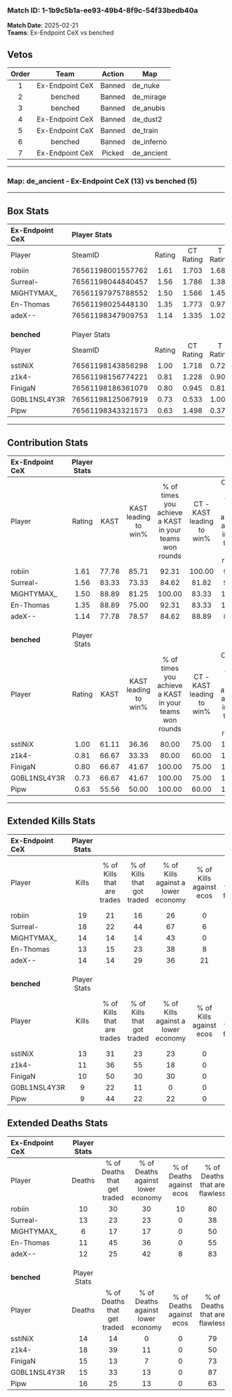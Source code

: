 ### Match ID: 1-1b9c5b1a-ee93-49b4-8f9c-54f33bedb40a  
**Match Date**: 2025-02-21  
**Teams**: Ex-Endpoint CeX vs benched  

## Vetos  

| Order | Team | Action | Map |
| :---: | :--: | :----: | --- |
| 1 | Ex-Endpoint CeX | Banned | de_nuke |
| 2 | benched | Banned | de_mirage |
| 3 | benched | Banned | de_anubis |
| 4 | Ex-Endpoint CeX | Banned | de_dust2 |
| 5 | Ex-Endpoint CeX | Banned | de_train |
| 6 | benched | Banned | de_inferno |
| 7 | Ex-Endpoint CeX | Picked | de_ancient |

---  

### **Map**: de_ancient - Ex-Endpoint CeX (13) vs benched (5)  
---  

## Box Stats  

| **Ex-Endpoint CeX** | Player Stats      |        |           |          |       |       |       |         |        |      |     |
| :- | :- | :-: | :-: | :-: | :-: | :-: | :-: | :-: | :-: | :-: | :-: |
| Player              | SteamID           | Rating | CT Rating | T Rating | KAST  |  ADR  | Kills | Assists | Deaths | K/D  | HS% |
| robiin              | 76561198001557762 |  1.61  |   1.703   |  1.689   | 77.78 | 106.7 |  19   |    4    |   10   | 1.90 | 47  |
| Surreal-            | 76561198044840457 |  1.56  |   1.786   |  1.382   | 83.33 | 118.6 |  18   |    6    |   13   | 1.38 | 44  |
| MiGHTYMAX_          | 76561197975788552 |  1.50  |   1.566   |  1.457   | 88.89 | 83.6  |  14   |    5    |   6    | 2.33 | 50  |
| En-Thomas           | 76561198025448130 |  1.35  |   1.773   |  0.973   | 88.89 | 92.6  |  13   |    9    |   11   | 1.18 | 38  |
| adeX--              | 76561198347909753 |  1.14  |   1.335   |  1.020   | 77.78 | 60.8  |  14   |    0    |   12   | 1.17 | 42  |
|                     |                   |        |           |          |       |       |       |         |        |      |     |
|                     |                   |        |           |          |       |       |       |         |        |      |     |
|                     |                   |        |           |          |       |       |       |         |        |      |     |
| **benched**         | Player Stats      |        |           |          |       |       |       |         |        |      |     |
| Player              | SteamID           | Rating | CT Rating | T Rating | KAST  |  ADR  | Kills | Assists | Deaths | K/D  | HS% |
| sstiNiX             | 76561198143856298 |  1.00  |   1.718   |  0.727   | 61.11 | 83.9  |  13   |    2    |   14   | 0.93 | 76  |
| z1k4-               | 76561198156774221 |  0.81  |   1.228   |  0.905   | 66.67 | 73.3  |  11   |    5    |   18   | 0.61 | 45  |
| FinigaN             | 76561198186361079 |  0.80  |   0.945   |  0.811   | 66.67 | 61.2  |  10   |    3    |   15   | 0.67 | 60  |
| G0BL1NSL4Y3R        | 76561198125067919 |  0.73  |   0.533   |  1.005   | 66.67 | 56.6  |   9   |    2    |   15   | 0.60 | 55  |
| Pipw                | 76561198343321573 |  0.63  |   1.498   |  0.370   | 55.56 | 56.3  |   9   |    4    |   16   | 0.56 | 77  |
---  

## Contribution Stats  

| **Ex-Endpoint CeX** | Player Stats |       |                      |                                                        |                           |                                                             |                          |                                                            |
| :- | :-: | :-: | :-: | :-: | :-: | :-: | :-: | :-: |
| Player              |    Rating    | KAST  | KAST leading to win% | % of times you achieve a KAST in your teams won rounds | CT - KAST leading to win% | CT - % of times you achieve a KAST in your teams won rounds | T - KAST leading to win% | T - % of times you achieve a KAST in your teams won rounds |
| robiin              |     1.61     | 77.78 |        85.71         |                         92.31                          |          100.00           |                            90.00                            |          60.00           |                           100.00                           |
| Surreal-            |     1.56     | 83.33 |        73.33         |                         84.62                          |           81.82           |                            90.00                            |          50.00           |                           66.67                            |
| MiGHTYMAX_          |     1.50     | 88.89 |        81.25         |                         100.00                         |           83.33           |                           100.00                            |          75.00           |                           100.00                           |
| En-Thomas           |     1.35     | 88.89 |        75.00         |                         92.31                          |           83.33           |                           100.00                            |          50.00           |                           66.67                            |
| adeX--              |     1.14     | 77.78 |        78.57         |                         84.62                          |           88.89           |                            80.00                            |          60.00           |                           100.00                           |
|                     |              |       |                      |                                                        |                           |                                                             |                          |                                                            |
|                     |              |       |                      |                                                        |                           |                                                             |                          |                                                            |
|                     |              |       |                      |                                                        |                           |                                                             |                          |                                                            |
| **benched**         | Player Stats |       |                      |                                                        |                           |                                                             |                          |                                                            |
| Player              |    Rating    | KAST  | KAST leading to win% | % of times you achieve a KAST in your teams won rounds | CT - KAST leading to win% | CT - % of times you achieve a KAST in your teams won rounds | T - KAST leading to win% | T - % of times you achieve a KAST in your teams won rounds |
| sstiNiX             |     1.00     | 61.11 |        36.36         |                         80.00                          |           75.00           |                           100.00                            |          14.29           |                           50.00                            |
| z1k4-               |     0.81     | 66.67 |        33.33         |                         80.00                          |           60.00           |                           100.00                            |          14.29           |                           50.00                            |
| FinigaN             |     0.80     | 66.67 |        41.67         |                         100.00                         |           75.00           |                           100.00                            |          25.00           |                           100.00                           |
| G0BL1NSL4Y3R        |     0.73     | 66.67 |        41.67         |                         100.00                         |           75.00           |                           100.00                            |          25.00           |                           100.00                           |
| Pipw                |     0.63     | 55.56 |        50.00         |                         100.00                         |           60.00           |                           100.00                            |          40.00           |                           100.00                           |
---  

## Extended Kills Stats  

| **Ex-Endpoint CeX** | Player Stats |                            |                            |                                    |                         |                              |                                 |                                       |                    |           |
| :- | :-: | :-: | :-: | :-: | :-: | :-: | :-: | :-: | :-: | :-: |
| Player              |    Kills     | % of Kills that are trades | % of Kills that got traded | % of Kills against a lower economy | % of Kills against ecos | % of Kills that are flawless | % of Kills that are close duels | % of Kills that are assisted by flash | Pistol Round Kills | AWP Kills |
| robiin              |      19      |             21             |             16             |                 26                 |            0            |              74              |                0                |                   0                   |         1          |     0     |
| Surreal-            |      18      |             22             |             44             |                 67                 |            6            |              61              |                6                |                   6                   |         0          |     0     |
| MiGHTYMAX_          |      14      |             14             |             14             |                 43                 |            0            |              64              |                0                |                   0                   |         1          |     0     |
| En-Thomas           |      13      |             15             |             23             |                 38                 |            8            |              54              |                8                |                   0                   |         2          |     0     |
| adeX--              |      14      |             14             |             29             |                 36                 |           21            |              86              |                0                |                   7                   |         2          |     7     |
|                     |              |                            |                            |                                    |                         |                              |                                 |                                       |                    |           |
|                     |              |                            |                            |                                    |                         |                              |                                 |                                       |                    |           |
|                     |              |                            |                            |                                    |                         |                              |                                 |                                       |                    |           |
| **benched**         | Player Stats |                            |                            |                                    |                         |                              |                                 |                                       |                    |           |
| Player              |    Kills     | % of Kills that are trades | % of Kills that got traded | % of Kills against a lower economy | % of Kills against ecos | % of Kills that are flawless | % of Kills that are close duels | % of Kills that are assisted by flash | Pistol Round Kills | AWP Kills |
| sstiNiX             |      13      |             31             |             23             |                 23                 |            0            |              77              |                8                |                   8                   |         4          |     0     |
| z1k4-               |      11      |             36             |             55             |                 18                 |            0            |              36              |               18                |                   0                   |         2          |     2     |
| FinigaN             |      10      |             50             |             30             |                 30                 |            0            |              40              |               20                |                   0                   |         1          |     0     |
| G0BL1NSL4Y3R        |      9       |             22             |             11             |                 0                  |            0            |              67              |               11                |                   0                   |         1          |     0     |
| Pipw                |      9       |             44             |             22             |                 22                 |            0            |              89              |                0                |                   0                   |         1          |     0     |
## Extended Deaths Stats  

| **Ex-Endpoint CeX** | Player Stats |                             |                                   |                          |                               |                            |                           |               |
| :- | :-: | :-: | :-: | :-: | :-: | :-: | :-: | :-: |
| Player              |    Deaths    | % of Deaths that get traded | % of Deaths against lower economy | % of Deaths against ecos | % of Deaths that are flawless | % of Deaths that are close | % of Deaths while blinded | Deaths to AWP |
| robiin              |      10      |             30              |                30                 |            10            |              80               |             20             |             0             |       0       |
| Surreal-            |      13      |             23              |                23                 |            0             |              38               |             23             |             0             |       0       |
| MiGHTYMAX_          |      6       |             17              |                17                 |            0             |              50               |             0              |             0             |       1       |
| En-Thomas           |      11      |             45              |                36                 |            0             |              55               |             9              |             9             |       1       |
| adeX--              |      12      |             25              |                42                 |            8             |              83               |             0              |             0             |       0       |
|                     |              |                             |                                   |                          |                               |                            |                           |               |
|                     |              |                             |                                   |                          |                               |                            |                           |               |
|                     |              |                             |                                   |                          |                               |                            |                           |               |
| **benched**         | Player Stats |                             |                                   |                          |                               |                            |                           |               |
| Player              |    Deaths    | % of Deaths that get traded | % of Deaths against lower economy | % of Deaths against ecos | % of Deaths that are flawless | % of Deaths that are close | % of Deaths while blinded | Deaths to AWP |
| sstiNiX             |      14      |             14              |                 0                 |            0             |              79               |             0              |             0             |       1       |
| z1k4-               |      18      |             39              |                11                 |            0             |              50               |             6              |             6             |       2       |
| FinigaN             |      15      |             13              |                 7                 |            0             |              73               |             0              |             7             |       1       |
| G0BL1NSL4Y3R        |      15      |             33              |                13                 |            0             |              87               |             0              |             0             |       1       |
| Pipw                |      16      |             25              |                13                 |            0             |              63               |             6              |             0             |       2       |
